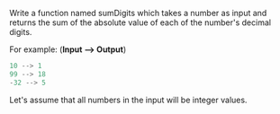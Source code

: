 Write a function named sumDigits which takes a number as input and returns the sum of the absolute value of each of the number's decimal digits.

For example: (**Input --> Output**)

```javascript
10 --> 1
99 --> 18
-32 --> 5
```
Let's assume that all numbers in the input will be integer values.
